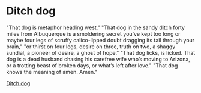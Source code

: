 #  Ditch dog

"That dog is metaphor heading west."
"That dog in the sandy ditch forty miles from Albuquerque is a smoldering secret you’ve kept too long or maybe four legs of scruffy calico-lipped doubt dragging its tail through your brain,"
"or thirst on four legs, desire on three, truth on two, a shaggy sundial, a pioneer of desire, a ghost of hope."
"That dog licks, is licked. That dog is a dead husband chasing his carefree wife who’s moving to Arizona, or a trotting beast of broken days, or what’s left after love."
"That dog knows the meaning of amen. Amen."

[Ditch dog](https://100wordstory.org/ditch-dog/)
